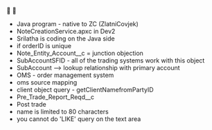 :tennis: :ski:

* Java program - native to ZC (ZlatniCovjek)
* NoteCreationService.apxc in Dev2
* Srilatha is coding on the Java side
* if orderID is unique
* Note_Entity_Account__c = junction objection
* SubAccountSFID - all of the trading systems work with this object
* SubAccount --> lookup relationship with primary account
* OMS - order management system
* oms source mapping
* client object query - getClientNamefromPartyID
* Pre_Trade_Report_Reqd__c
* Post trade
* name is limited to 80 characters
* you cannot do 'LIKE' query on the text area
